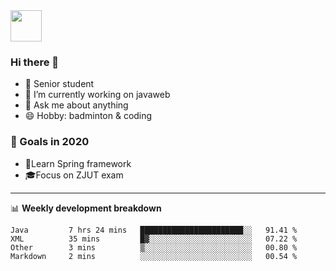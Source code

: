 <img src="https://github.com/egoist/egoist/raw/master/balloon.gif" width="50">

### Hi there 🐏

- 🌱 Senior student
- 🔭 I’m currently working on javaweb
- 💬 Ask me about anything
- 😄 Hobby: badminton & coding

### 🚀 Goals in 2020
+ 🍃Learn Spring framework
+ 🎓Focus on ZJUT exam
-------

📊 **Weekly development breakdown**
<!--START_SECTION:waka-->
```text
Java         7 hrs 24 mins   ███████████████████████░░   91.41 % 
XML          35 mins         █▓░░░░░░░░░░░░░░░░░░░░░░░   07.22 % 
Other        3 mins          ▒░░░░░░░░░░░░░░░░░░░░░░░░   00.80 % 
Markdown     2 mins          ░░░░░░░░░░░░░░░░░░░░░░░░░   00.54 % 
```
<!--END_SECTION:waka-->
